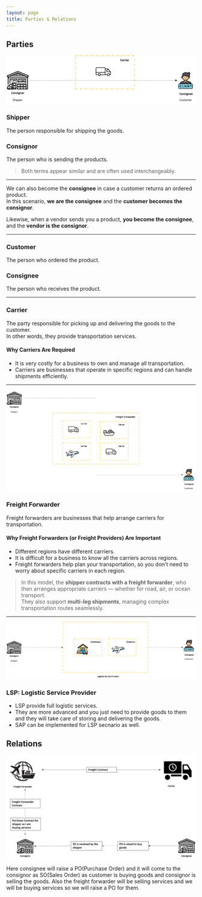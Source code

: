 ```yaml
---
layout: page
title: Parties & Relations
---
```


## Parties

![Diagram](./images/diagram2.png)

### **Shipper**
The person responsible for shipping the goods.

### **Consignor**
The person who is sending the products.

> Both terms appear similar and are often used interchangeably.

---

We can also become the **consignee** in case a customer returns an ordered product.  
In this scenario, **we are the consignee** and the **customer becomes the consignor**.

Likewise, when a vendor sends you a product, **you become the consignee**, and the **vendor is the consignor**.

---

### **Customer**
The person who ordered the product.

### **Consignee**
The person who receives the product.

---

### **Carrier**
The party responsible for picking up and delivering the goods to the customer.  
In other words, they provide transportation services.

#### **Why Carriers Are Required**
- It is very costly for a business to own and manage all transportation.
- Carriers are businesses that operate in specific regions and can handle shipments efficiently.

---

![Diagram](./images/diagram3.png)

### **Freight Forwarder**
Freight forwarders are businesses that help arrange carriers for transportation.

#### **Why Freight Forwarders (or Freight Providers) Are Important**
- Different regions have different carriers.
- It is difficult for a business to know all the carriers across regions.
- Freight forwarders help plan your transportation, so you don't need to worry about specific carriers in each region.

> In this model, the **shipper contracts with a freight forwarder**, who then arranges appropriate carriers — whether for road, air, or ocean transport.  
> They also support **multi-leg shipments**, managing complex transportation routes seamlessly.

---


![Diagram](./images/diagram4.png)

### **LSP: Logistic Service Provider**
- LSP provide full logistic services.
- They are more advanced and you just need to provide goods to them and they will take care of storing and delivering the goods.
- SAP can be implemented for LSP secnario as well.


## Relations

![Diagram](./images/diagram5.png)

Here consignee will raise a PO(Purchase Order) and it will come to the consignor as SO(Sales Order) as customer is buying goods and consignor is selling the goods. Also the freight forwarder will be selling services and we will be buying services so we will raise a PO for them.

